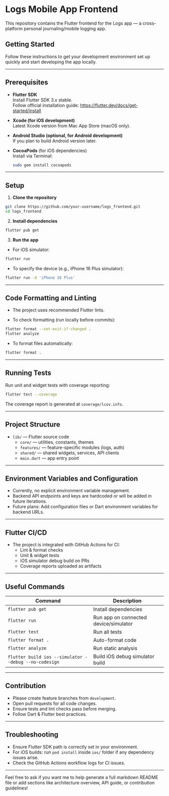 # Logs Mobile App Frontend

This repository contains the Flutter frontend for the Logs app — a cross-platform personal journaling/mobile logging app.

## Getting Started

Follow these instructions to get your development environment set up quickly and start developing the app locally.

***

## Prerequisites

- **Flutter SDK**  
  Install Flutter SDK 3.x stable.  
  Follow official installation guide: https://flutter.dev/docs/get-started/install

- **Xcode (for iOS development)**  
  Latest Xcode version from Mac App Store (macOS only).

- **Android Studio (optional, for Android development)**  
  If you plan to build Android version later.

- **CocoaPods** (for iOS dependencies)  
  Install via Terminal:  
  ```bash
  sudo gem install cocoapods
  ```

***

## Setup

1. **Clone the repository**

```bash
git clone https://github.com/your-username/logs_frontend.git
cd logs_frontend
```

2. **Install dependencies**

```bash
flutter pub get
```

3. **Run the app**

- For iOS simulator:

```bash
flutter run
```

- To specify the device (e.g., iPhone 16 Plus simulator):

```bash
flutter run -d 'iPhone 16 Plus'
```

***

## Code Formatting and Linting

- The project uses recommended Flutter lints.

- To check formatting (run locally before commits):

```bash
flutter format --set-exit-if-changed .
flutter analyze
```

- To format files automatically:

```bash
flutter format .
```

***

## Running Tests

Run unit and widget tests with coverage reporting:

```bash
flutter test --coverage
```

The coverage report is generated at `coverage/lcov.info`.

***

## Project Structure

- `lib/` — Flutter source code
  - `core/` — utilities, constants, themes
  - `features/` — feature-specific modules (logs, auth)
  - `shared/` — shared widgets, services, API clients
  - `main.dart` — app entry point

***

## Environment Variables and Configuration

- Currently, no explicit environment variable management.
- Backend API endpoints and keys are hardcoded or will be added in future iterations.
- Future plans: Add configuration files or Dart environment variables for backend URLs.

***

## Flutter CI/CD

- The project is integrated with GitHub Actions for CI:
  - Lint & format checks
  - Unit & widget tests
  - iOS simulator debug build on PRs
  - Coverage reports uploaded as artifacts

***

## Useful Commands

| Command                      | Description                        |
|------------------------------|----------------------------------|
| `flutter pub get`             | Install dependencies             |
| `flutter run`                 | Run app on connected device/simulator |
| `flutter test`                | Run all tests                   |
| `flutter format .`            | Auto-format code                |
| `flutter analyze`             | Run static analysis             |
| `flutter build ios --simulator --debug --no-codesign` | Build iOS debug simulator build |

***

## Contribution

- Please create feature branches from `development`.
- Open pull requests for all code changes.
- Ensure tests and lint checks pass before merging.
- Follow Dart & Flutter best practices.

***

## Troubleshooting

- Ensure Flutter SDK path is correctly set in your environment.
- For iOS builds: run `pod install` inside `ios/` folder if any dependency issues arise.
- Check the GitHub Actions workflow logs for CI issues.

***

Feel free to ask if you want me to help generate a full markdown README file or add sections like architecture overview, API guide, or contribution guidelines!